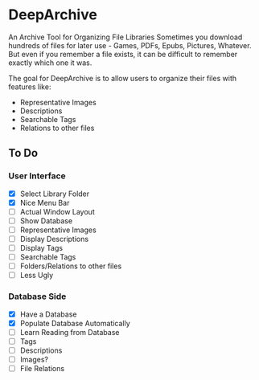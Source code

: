 # DeepArchive
An Archive Tool for Organizing File Libraries
Sometimes you download hundreds of files for later use - Games, PDFs, Epubs, Pictures, Whatever.
But even if you remember a file exists, it can be difficult to remember exactly which one it was.

The goal for DeepArchive is to allow users to organize their files with features like:
* Representative Images
* Descriptions
* Searchable Tags
* Relations to other files

## To Do

### User Interface
- [X] Select Library Folder
- [X] Nice Menu Bar
- [ ] Actual Window Layout
- [ ] Show Database
- [ ] Representative Images
- [ ] Display Descriptions
- [ ] Display Tags
- [ ] Searchable Tags
- [ ] Folders/Relations to other files
- [ ] Less Ugly

### Database Side
- [X] Have a Database
- [X] Populate Database Automatically
- [ ] Learn Reading from Database
- [ ] Tags
- [ ] Descriptions
- [ ] Images?
- [ ] File Relations
